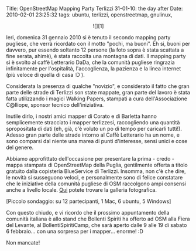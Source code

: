 Title: OpenStreetMap Mapping Party Terlizzi 31-01-10: the day after
Date:  2010-02-01 23:25:32
tags: ubuntu, terlizzi, openstreetmap, gnulinux,

<center>![][1]</center>


Ieri, domenica 31 gennaio 2010 si è tenuto il secondo mapping party pugliese,
che verrà ricordato con il motto "pochi, ma buoni". Eh si, buoni per davvero,
pur essendo soltanto 12 persone (la foto sopra è stata scattata a fine serata,
ahimè), è stata raccolta una montagna di dati. Il mapping party si è svolto al
caffè Letterario DaDa, che la comunità pugliese ringrazia infinitamente per
l'ospitalità, l'accoglienza, la pazienza e la linea internet (più veloce di
quella di casa :D ).


Considerata la presenza di qualche "novizio", e considerato il fatto che gran
parte delle strade di Terlizzi son state mappate, gran parte del lavoro è 
stata fatta utilizzando i magici Walking Papers, stampati a cura
dell'Associazione C@lliope, sponsor tecnico dell'iniziativa.


Inutile dirlo, i nostri amici mapper di Corato e di Barletta hanno
semplicemente stracciato i mapper terlizzesi, raccogliendo una quantità
spropositata di dati (eh, già, c'è voluto un po di tempo per caricarli
tutti!). Adesso gran parte delle strade intorno al Caffè Letterario ha un
nome, e sono comparsi dal niente una marea di punti d'interesse, sensi unici e
cose del genere.


Abbiamo approfittato dell'occasione per presentare la prima - credo - mappa
stampata di OpenStreetMap della Puglia, gentilmente offerta a titolo gratuito
dalla copisteria BlueService di Terlizzi. Insomma, non c'è che dire, le novità si
susseguono veloci, e personalmente sono di felice constatare che le iniziative
della comunità pugliese di OSM raccolgono ampi consensi anche a livello
locale. [Qui][2] potete trovare la galleria fotografica.


[Piccolo sondaggio: su 12 partecipanti, 1 Mac, 6 ubuntu, 5 Windows]


Con questo chiudo, e vi ricordo che il prossimo appuntamento della comunità
italiana è allo stand che Bollenti Spiriti ha offerto ad OSM alla Fiera del
Levante, al BollentiSpiritiCamp, che sarà aperto dalle 9 alle 19 di sabato 6
febbraio... con una sorpresa per i mapper... enorme! :D


Non mancate!


   [1]: http://dl.dropbox.com/u/369614/blog/img_red/dsc02544resized.jpg

   [2]: http://www.dropbox.com/gallery/369614/1/OSM_MP_terlizzi_31-01-10?h=5d2030
